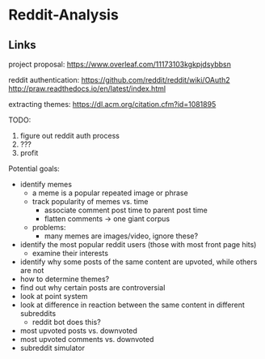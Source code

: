 # Reddit-Analysis

## Links
project proposal:
https://www.overleaf.com/11173103kgkpjdsybbsn

reddit authentication: 
https://github.com/reddit/reddit/wiki/OAuth2
http://praw.readthedocs.io/en/latest/index.html

extracting themes:
https://dl.acm.org/citation.cfm?id=1081895

TODO:
1. figure out reddit auth process
2. ???
3. profit


Potential goals:
  * identify memes
    * a meme is a popular repeated image or phrase
    * track popularity of memes vs. time
      * associate comment post time to parent post time
      * flatten comments -> one giant corpus
    * problems:
      * many memes are images/video, ignore these?
  * identify the most popular reddit users (those with most front page hits)
    * examine their interests
  * identify why some posts of the same content are upvoted, while others are not
  * how to determine themes?
  * find out why certain posts are controversial
  * look at point system
  * look at difference in reaction between the same content in different subreddits 
    * reddit bot does this?
  * most upvoted posts vs. downvoted 
  * most upvoted comments vs. downvoted
  * subreddit simulator
     
